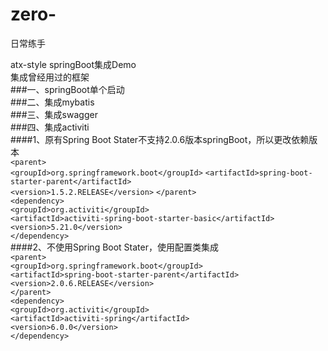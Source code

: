 # zero-  
日常练手  

atx-style
springBoot集成Demo  
  集成曾经用过的框架  
###一、springBoot单个启动  
###二、集成mybatis  
###三、集成swagger  
###四、集成activiti  
####1、原有Spring Boot Stater不支持2.0.6版本springBoot，所以更改依赖版本  
    `<parent>`  
   	`<groupId>org.springframework.boot</groupId>` 
    	`<artifactId>spring-boot-starter-parent</artifactId>`   
    	`<version>1.5.2.RELEASE</version>`
  	`</parent>`  
    `<dependency>`    
	`<groupId>org.activiti</groupId>`  
	`<artifactId>activiti-spring-boot-starter-basic</artifactId>`  
	`<version>5.21.0</version>`  
    `</dependency>`  
####2、不使用Spring Boot Stater，使用配置类集成  
    `<parent>`  
   	`<groupId>org.springframework.boot</groupId>`  
    	`<artifactId>spring-boot-starter-parent</artifactId>`  
    	`<version>2.0.6.RELEASE</version>`  
  	`</parent>`  
    `<dependency>`  
       `<groupId>org.activiti</groupId>`  
       `<artifactId>activiti-spring</artifactId>`  
       `<version>6.0.0</version>`  
    `</dependency>`   
